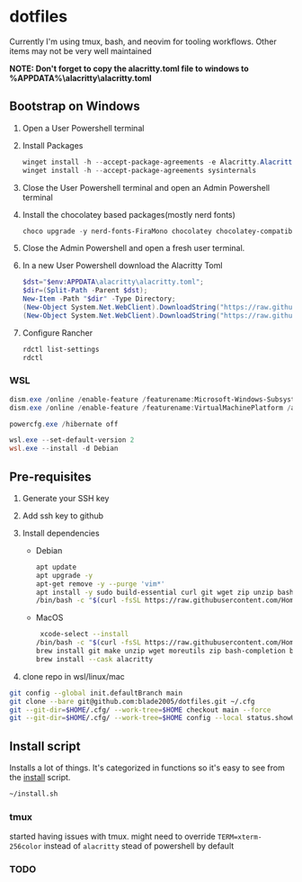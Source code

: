 # dotfiles

Currently I'm using tmux, bash, and neovim for tooling workflows. Other
items may not be very well maintained

**NOTE: Don't forget to copy the alacritty.toml file to windows to %APPDATA%\alacritty\alacritty.toml**

## Bootstrap on Windows

1. Open a User Powershell terminal
1. Install Packages
    ```powershell
    winget install -h --accept-package-agreements -e Alacritty.Alacritty 7zip.7zip Amazon.AWSCLI Audacity.Audacity CodecGuide.K-LiteCodecPack.Standard Chocolatey.Chocolatey Mozilla.Firefox  AgileBits.1Password AgileBits.1Password.CLI Git.Git Greenshot.Greenshot Task.Task OliverSchwendener.ueli Amazon.NoSQLWorkbench suse.RancherDesktop SlackTechnologies.Slack VideoLAN.VLC Microsoft.VisualStudioCode Microsoft.VisualStudioCode.CLI Yubico.Piv-Tool Yubico.YubikeyManager Yubico.YubiKeyManagerCLI Yubico.YubiKeyPersonalizationTool Microsoft.PowerShell Microsoft.WindowsTerminal  Atlassian.Sourcetree Joplin.Joplin Zoom.Zoom OpenJS.NodeJS
    winget install -h --accept-package-agreements sysinternals
    ```

1. Close the User Powershell terminal and open an Admin Powershell terminal

1. Install the chocolatey based packages(mostly nerd fonts)
   ```powershell
   choco upgrade -y nerd-fonts-FiraMono chocolatey chocolatey-compatibility.extension chocolatey-core.extension chocolatey-dotnetfx.extension chocolatey-windowsupdate.extension  openhardwaremonitor
   ```

1. Close the Admin Powershell and open a fresh user terminal.

1. In a new User Powershell download the Alacritty Toml
    ```powershell
    $dst="$env:APPDATA\alacritty\alacritty.toml";
    $dir=(Split-Path -Parent $dst);
    New-Item -Path "$dir" -Type Directory;
    (New-Object System.Net.WebClient).DownloadString("https://raw.githubusercontent.com/blade2005/dotfiles/main/.config/alacritty.toml") | Out-File -NoNewline -Encoding utf8 -FilePath "$dst";
    (New-Object System.Net.WebClient).DownloadString("https://raw.githubusercontent.com/blade2005/dotfiles/main/.config/alacritty.win.toml") | Out-File -NoNewline -Encoding utf8 -Append -FilePath "$dst";
    ```

1. Configure Rancher
   ```powershell
   rdctl list-settings
   rdctl 
   ```
### WSL

```powershell
dism.exe /online /enable-feature /featurename:Microsoft-Windows-Subsystem-Linux /all /norestart
dism.exe /online /enable-feature /featurename:VirtualMachinePlatform /all /norestart

powercfg.exe /hibernate off

wsl.exe --set-default-version 2
wsl.exe --install -d Debian
```

## Pre-requisites

1. Generate your SSH key
1. Add ssh key to github
1. Install dependencies

    - Debian
        ```bash
        apt update
        apt upgrade -y
        apt-get remove -y --purge 'vim*'
        apt install -y sudo build-essential curl git wget zip unzip bash-completion procps openssh-client locales
        /bin/bash -c "$(curl -fsSL https://raw.githubusercontent.com/Homebrew/install/HEAD/install.sh)"
        ```

    - MacOS
        ```bash
         xcode-select --install
        /bin/bash -c "$(curl -fsSL https://raw.githubusercontent.com/Homebrew/install/HEAD/install.sh)"
        brew install git make unzip wget moreutils zip bash-completion binutils coreutils findutils gnu-tar gnu-sed gawk gnutls gnu-indent gnu-getopt grep openssh
        brew install --cask alacritty
        ```

1. clone repo in wsl/linux/mac

```bash
git config --global init.defaultBranch main
git clone --bare git@github.com:blade2005/dotfiles.git ~/.cfg
git --git-dir=$HOME/.cfg/ --work-tree=$HOME checkout main --force
git --git-dir=$HOME/.cfg/ --work-tree=$HOME config --local status.showUntrackedFiles no
```

## Install script

Installs a lot of things. It's categorized in functions so it's easy to see from the [install](./install.sh) script.

```bash
~/install.sh
```

### tmux

started having issues with tmux. might need to override `TERM=xterm-256color` instead of `alacritty`
stead of powershell by default

### TODO
